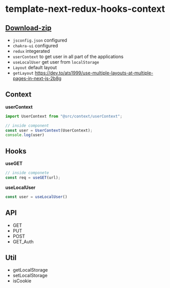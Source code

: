 # template-next-redux-hooks-context

## [Download-zip](https://github.com/ats1999/template-next-redux-hooks-context/raw/main/template-next-redux-context-hooks.zip)

- `jsconfig.json` configured
- `chakra-ui` configured
- `redux` integerated
- `userContext` to get user in all part of the applications
- `useLocalUser` get user from `localStorage`
- `Layout` default layout 
- `getLayout` https://dev.to/ats1999/use-multiple-layouts-at-multiple-pages-in-next-js-2b8g

## Context
**userContext**
```js
import UserContext from "@src/context/userContext";

// inside component
const user = UserContext(UserContext);
console.log(user)
```

## Hooks
**useGET**
```js
// inside componete
const req = useGET(url);
```
**useLocalUser**
```js
const user = useLocalUser()
```
## API
- GET
- PUT
- POST
- GET_Auth


## Util
- getLocalStorage
- setLocalStorage
- isCookie

